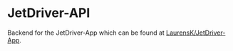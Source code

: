# JetDriver-API

Backend for the JetDriver-App which can be found at [LaurensK/JetDriver-App](https://github.com/laurensk/JetDriver-App).